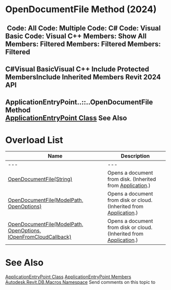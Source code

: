 # OpenDocumentFile Method (2024)

﻿
 Code: All Code: Multiple Code: C# Code: Visual Basic Code: Visual C++  Members: Show All Members: Filtered Members: Filtered Members: Filtered   
---  
C#Visual BasicVisual C++
Include Protected MembersInclude Inherited Members
Revit 2024 API  
---  
ApplicationEntryPoint..::..OpenDocumentFile Method   
[ApplicationEntryPoint Class](f18a0fa9-29ba-111e-e1e9-2124ec3c4d2b.md "ApplicationEntryPoint Class") See Also  
---  
# Overload List
| Name | Description |
| --- | --- |
| --- | --- | --- |
| [OpenDocumentFile(String)](14826965-b83e-110c-1466-cc7667def9c8.md "OpenDocumentFile Method \(String\)") | Opens a document from disk.  (Inherited from [Application](94db8ea8-d2c3-5e71-8030-466bcb8e4426.md "Application Class").) |
| [OpenDocumentFile(ModelPath, OpenOptions)](5716f206-98ee-0490-4c6c-f0cdd6644190.md "OpenDocumentFile Method \(ModelPath, OpenOptions\)") | Opens a document from disk or cloud.  (Inherited from [Application](94db8ea8-d2c3-5e71-8030-466bcb8e4426.md "Application Class").) |
| [OpenDocumentFile(ModelPath, OpenOptions, IOpenFromCloudCallback)](dcdca59a-635c-a6ca-8378-b1e6bb372101.md "OpenDocumentFile Method \(ModelPath, OpenOptions, IOpenFromCloudCallback\)") | Opens a document from disk or cloud.  (Inherited from [Application](94db8ea8-d2c3-5e71-8030-466bcb8e4426.md "Application Class").) |

# See Also
[ApplicationEntryPoint Class](f18a0fa9-29ba-111e-e1e9-2124ec3c4d2b.md "ApplicationEntryPoint Class")
[ApplicationEntryPoint Members](5b26a8b9-af01-ec6a-fcbc-452e2a55c77d.md "ApplicationEntryPoint Members")
[Autodesk.Revit.DB.Macros Namespace](8b8f9876-f4c2-abff-fc5b-79e337d84e01.md "Autodesk.Revit.DB.Macros Namespace")
Send comments on this topic to 